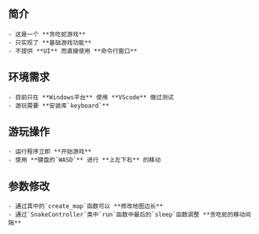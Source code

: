 ## 简介
    - 这是一个 **贪吃蛇游戏** 
    - 只实现了 **基础游戏功能** 
    - 不提供 **UI** 而直接使用 **命令行窗口** 

## 环境需求
    - 目前只在 **Windows平台** 使用 **VScode** 做过测试
    - 游玩需要 **安装库`keyboard`** 

## 游玩操作
    - 运行程序立即 **开始游戏**
    - 使用 **键盘的`WASD`** 进行 **上左下右** 的移动

## 参数修改
    - 通过其中的`create_map`函数可以 **修改地图边长** 
    - 通过`SnakeController`类中`run`函数中最后的`sleep`函数调整 **贪吃蛇的移动间隔** 
    
